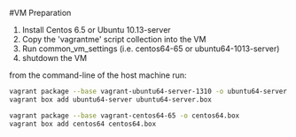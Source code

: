 #VM Preparation
1. Install Centos 6.5 or Ubuntu 10.13-server
2. Copy the 'vagrantme' script collection into the VM
3. Run common_vm_settings <vmname> (i.e. centos64-65 or ubuntu64-1013-server)
4. shutdown the VM

from the command-line of the host machine run:
```bash
vagrant package --base vagrant-ubuntu64-server-1310 -o ubuntu64-server.box
vagrant box add ubuntu64-server ubuntu64-server.box

vagrant package --base vagrant-centos64-65 -o centos64.box
vagrant box add centos64 centos64.box
```

